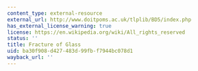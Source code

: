 ```yaml
---
content_type: external-resource
external_url: http://www.doitpoms.ac.uk/tlplib/BD5/index.php
has_external_license_warning: true
license: https://en.wikipedia.org/wiki/All_rights_reserved
status: ''
title: Fracture of Glass
uid: ba30f908-d427-483d-99fb-f7944bc078d1
wayback_url: ''
---
```

